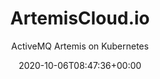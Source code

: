 ---
title : "ArtemisCloud.io"
description: "ArtemisCloud.io is a collection of container images that provide a way to deploy the Apache ActiveMQ Artemis Broker on Kubernetes."
subtitle: "ActiveMQ Artemis on Kubernetes"
lead: "ArtemisCloud.io is a collection of container images that provide a way to deploy the Apache ActiveMQ Artemis Broker on Kubernetes."
date: 2020-10-06T08:47:36+00:00
lastmod: 2020-10-06T08:47:36+00:00
draft: false
images: []
---